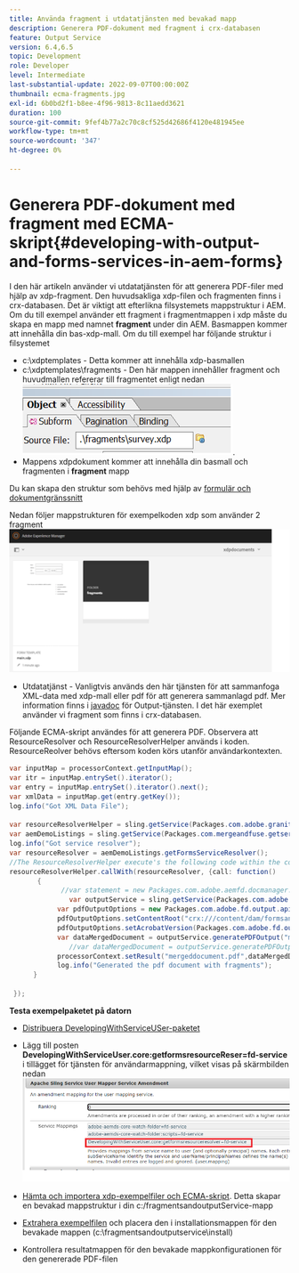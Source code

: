 ```yaml
---
title: Använda fragment i utdatatjänsten med bevakad mapp
description: Generera PDF-dokument med fragment i crx-databasen
feature: Output Service
version: 6.4,6.5
topic: Development
role: Developer
level: Intermediate
last-substantial-update: 2022-09-07T00:00:00Z
thumbnail: ecma-fragments.jpg
exl-id: 6b0bd2f1-b8ee-4f96-9813-8c11aedd3621
duration: 100
source-git-commit: 9fef4b77a2c70c8cf525d42686f4120e481945ee
workflow-type: tm+mt
source-wordcount: '347'
ht-degree: 0%

---
```


# Generera PDF-dokument med fragment med ECMA-skript{#developing-with-output-and-forms-services-in-aem-forms}


I den här artikeln använder vi utdatatjänsten för att generera PDF-filer med hjälp av xdp-fragment. Den huvudsakliga xdp-filen och fragmenten finns i crx-databasen. Det är viktigt att efterlikna filsystemets mappstruktur i AEM. Om du till exempel använder ett fragment i fragmentmappen i xdp måste du skapa en mapp med namnet **fragment** under din AEM. Basmappen kommer att innehålla din bas-xdp-mall. Om du till exempel har följande struktur i filsystemet
* c:\xdptemplates - Detta kommer att innehålla xdp-basmallen
* c:\xdptemplates\fragments - Den här mappen innehåller fragment och huvudmallen refererar till fragmentet enligt nedan
  ![fragment-xdp](assets/survey-fragment.png).
* Mappens xdpdokument kommer att innehålla din basmall och fragmenten i **fragment** mapp

Du kan skapa den struktur som behövs med hjälp av [formulär och dokumentgränssnitt](http://localhost:4502/aem/forms.html/content/dam/formsanddocuments)

Nedan följer mappstrukturen för exempelkoden xdp som använder 2 fragment
![formulär&amp;dokument](assets/fragment-folder-structure-ui.png)


* Utdatatjänst - Vanligtvis används den här tjänsten för att sammanfoga XML-data med xdp-mall eller pdf för att generera sammanlagd pdf. Mer information finns i [javadoc](https://helpx.adobe.com/experience-manager/6-5/forms/javadocs/index.html?com/adobe/fd/output/api/OutputService.html) för Output-tjänsten. I det här exemplet använder vi fragment som finns i crx-databasen.


Följande ECMA-skript användes för att generera PDF. Observera att ResourceResolver och ResourceResolverHelper används i koden. ResourceReolver behövs eftersom koden körs utanför användarkontexten.

```java
var inputMap = processorContext.getInputMap();
var itr = inputMap.entrySet().iterator();
var entry = inputMap.entrySet().iterator().next();
var xmlData = inputMap.get(entry.getKey());
log.info("Got XML Data File");

var resourceResolverHelper = sling.getService(Packages.com.adobe.granite.resourceresolverhelper.ResourceResolverHelper);
var aemDemoListings = sling.getService(Packages.com.mergeandfuse.getserviceuserresolver.GetResolver);
log.info("Got service resolver");
var resourceResolver = aemDemoListings.getFormsServiceResolver();
//The ResourceResolverHelper execute's the following code within the context of the resourceResolver 
resourceResolverHelper.callWith(resourceResolver, {call: function()
       {
             //var statement = new Packages.com.adobe.aemfd.docmanager.Document("/content/dam/formsanddocuments/xdpdocuments/main.xdp",resourceResolver);
               var outputService = sling.getService(Packages.com.adobe.fd.output.api.OutputService);
            var pdfOutputOptions = new Packages.com.adobe.fd.output.api.PDFOutputOptions();
            pdfOutputOptions.setContentRoot("crx:///content/dam/formsanddocuments/xdpdocuments");
            pdfOutputOptions.setAcrobatVersion(Packages.com.adobe.fd.output.api.AcrobatVersion.Acrobat_11);
            var dataMergedDocument = outputService.generatePDFOutput("main.xdp",xmlData,pdfOutputOptions);
               //var dataMergedDocument = outputService.generatePDFOutput(statement,xmlData,pdfOutputOptions);
            processorContext.setResult("mergeddocument.pdf",dataMergedDocument);
            log.info("Generated the pdf document with fragments");
      }

 });
```

**Testa exempelpaketet på datorn**
* [Distribuera DevelopingWithServiceUSer-paketet](assets/DevelopingWithServiceUser.jar)
* Lägg till posten **DevelopingWithServiceUser.core:getformsresourceReser=fd-service** i tillägget för tjänsten för användarmappning, vilket visas på skärmbilden nedan
  ![tillägg för användarmappning](assets/user-mapper-service-amendment.png)
* [Hämta och importera xdp-exempelfiler och ECMA-skript](assets/watched-folder-fragments-ecma.zip).
Detta skapar en bevakad mappstruktur i din c:/fragmentsandoutputService-mapp

* [Extrahera exempelfilen](assets/usingFragmentsSampleData.zip) och placera den i installationsmappen för den bevakade mappen (c:\fragmentsandoutputservice\install)

* Kontrollera resultatmappen för den bevakade mappkonfigurationen för den genererade PDF-filen
